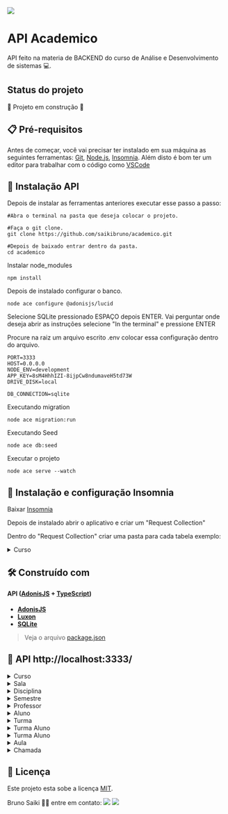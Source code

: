 
<img src="http://img.shields.io/static/v1?label=STATUS&message=EM%20DESENVOLVIMENTO&color=GREEN&style=for-the-badge"/>

# API Academico

API feito na materia de BACKEND do curso de Análise e Desenvolvimento de sistemas :computer:.

## Status do projeto

:construction: Projeto em construção :construction:


## :clipboard: Pré-requisitos

Antes de começar, você vai precisar ter instalado em sua máquina as seguintes ferramentas:
[Git](https://git-scm.com), [Node.js](https://nodejs.org/en/), [Insomnia](https://insomnia.rest/download). Além disto é bom ter um editor para trabalhar com o código como [VSCode](https://code.visualstudio.com/)

## 🔧 Instalação API

Depois de instalar as ferramentas anteriores executar esse passo a passo:

```
#Abra o terminal na pasta que deseja colocar o projeto.

#Faça o git clone.
git clone https://github.com/saikibruno/academico.git

#Depois de baixado entrar dentro da pasta.
cd academico
```
Instalar node_modules
```
npm install
```
Depois de instalado configurar o banco.
```
node ace configure @adonisjs/lucid
```
Selecione SQLite pressionado ESPAÇO depois ENTER. 
Vai perguntar onde deseja abrir as instruções selecione "In the terminal" e pressione ENTER

Procure na raiz um arquivo escrito .env colocar essa configuração dentro do arquivo.
```
PORT=3333
HOST=0.0.0.0
NODE_ENV=development
APP_KEY=8sM4HhhIZI-8ijpCw8ndumaveH5td73W
DRIVE_DISK=local

DB_CONNECTION=sqlite
```
Executando migration
```
node ace migration:run
```
Executando Seed
```
node ace db:seed
```
Executar o projeto
```
node ace serve --watch
```
## 🔧 Instalação e configuração Insomnia
Baixar [Insomnia](https://insomnia.rest/download)

Depois de instalado abrir o aplicativo e criar um "Request Collection"

Dentro do "Request Collection" criar uma pasta para cada tabela exemplo:

<details><summary>Curso</summary>

Dentro da pasta Curso criar "New HTTP Request" para cada um desses.

- GET index   
- GET show  
- DEL destroy  
- POST store  
- PUT update 
  
</details>


## 🛠️ Construído com
#### **API**  ([AdonisJS](https://docs.adonisjs.com/guides/introduction)  +  [TypeScript](https://www.typescriptlang.org/))

-   **[AdonisJS](https://docs.adonisjs.com/guides/introduction)**
-   **[Luxon](https://moment.github.io/luxon/#/install)**
-   **[SQLite](https://www.sqlite.org/index.html)**

> Veja o arquivo  [package.json](https://github.com/saikibruno/academico/blob/main/package.json)

## 📝 API http://localhost:3333/
<details><summary>Curso</summary>

- GET index 
  - /cursos
- GET show
  - /cursos/:id
- DEL destroy
  - /cursos/:id
- POST store
  - /cursos
- PUT update
  - /cursos/:id
  
</details>

<details><summary>Sala</summary>

- GET index 
  - /salas
- GET show
  - /salas/:id
- DEL destroy
  - /salas/:id
- POST store
  - /salas
- PUT update
  - /salas/:id
  
</details>

<details><summary>Disciplina</summary>

- GET index 
  - /disciplinas
- GET show
  - /disciplinas/:id
- DEL destroy
  - /disciplinas/:id
- POST store
  - /disciplinas
- PUT update
  - /disciplinas/:id
  
</details>

<details><summary>Semestre</summary>

- GET index 
  - /semestres
- GET show
  - /semestres/:id
- DEL destroy
  - /semestres/:id
- POST store
  - /semestres
- PUT update
  - /semestres/:id
  
</details>

<details><summary>Professor</summary>

- GET index 
  - /professores
- GET show
  - /professores/:id
- DEL destroy
  - /professores/:id
- POST store
  - /professores
- PUT update
  - /professores/:id
  
</details>

<details><summary>Aluno</summary>

- GET index 
  - /alunos
- GET show
  - /alunos/:id
- DEL destroy
  - /alunos/:id
- POST store
  - /alunos
- PUT update
  - /alunos/:id
  
</details>

<details><summary>Turma</summary>

- GET index 
  - /turmas
- GET show
  - /turmas/:id
- DEL destroy
  - /turmas/:id
- POST store
  - /turmas
- PUT update
  - /turmas/:id
  
</details>

<details><summary>Turma Aluno</summary>

- GET index 
  - /turma_alunos
- GET show
  - /turma_alunos/:id
- DEL destroy
  - /turma_alunos/:id
- POST store
  - /turma_alunos
- PUT update
  - /turma_alunos/:id
  
</details>

<details><summary>Turma Aluno</summary>

- GET index 
  - /turma_alunos
- GET show
  - /turma_alunos/:id
- DEL destroy
  - /turma_alunos/:id
- POST store
  - /turma_alunos
- PUT update
  - /turma_alunos/:id
  
</details>

<details><summary>Aula</summary>

- GET index 
  - /aulas
- GET show
  - /aulas/:id
- DEL destroy
  - /aulas/:id
- POST store
  - /aulas
- PUT update
  - /aulas/:id
  
</details>

<details><summary>Chamada</summary>

- GET index 
  - /chamadas
- GET show
  - /chamadas/:id
- DEL destroy
  - /chamadas/:id
- POST store
  - /chamadas
- PUT update
  - /chamadas/:id
  
</details>

## 📝 Licença

Este projeto esta sobe a licença [MIT](./LICENSE).

Bruno Saiki 👋🏽 entre em contato:  <a href="https://www.linkedin.com/in/bruno-saiki/" target="_blank"><img src="https://img.shields.io/badge/-LinkedIn-%230077B5?style=for-the-badge&logo=linkedin&logoColor=white" target="_blank"></a>
  <a href = "mailto:saiki.bruno@gmail.com"><img src="https://img.shields.io/badge/-Gmail-%23333?style=for-the-badge&logo=gmail&logoColor=white" target="_blank"></a>
